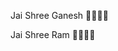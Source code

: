                                                                
 
Jai Shree Ganesh 👏🏻🌸🌼

Jai Shree Ram 👏🏻🌸🌼
   
